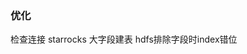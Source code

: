 ### 优化
<!-- 1. 优化日志打印 -->
<!-- 2. 失败日志重试功能 -->
<!-- 3. 任务日志统计 -->
<!-- 4. 项目配置优化 -->
<!-- 5. 任务配置批量导入导出 -->
<!-- 6. 配置文档完善 -->
<!-- 7. 优化ui，显示等 -->
<!-- 8. 日期类型转换异常 -->

<!-- datax 单条记录超过大小限制，当前限制为:67108864   解决：core.json中修改 byteCapacity 大小

结构变化发通知

字段映射 -->

<!-- 自动建表 -->
检查连接
starrocks 大字段建表
hdfs排除字段时index错位